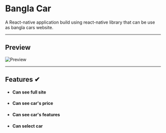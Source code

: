 # Bangla Car

A React-native application build using react-native library that can be use as bangla cars website.

---

## Preview

![Preview]()

---


## Features ✔

- #### Can see full site

- #### Can see car's price

- #### Can see car's features

- #### Can select car

##
